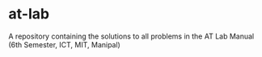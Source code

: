 # at-lab
A repository containing the solutions to all problems in the AT Lab Manual (6th Semester, ICT, MIT, Manipal)

